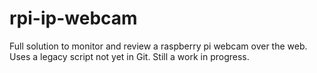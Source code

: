# rpi-ip-webcam
Full solution to monitor and review a raspberry pi webcam over the web. Uses a legacy script not yet in Git. Still a work in progress.
